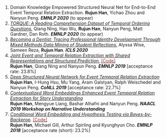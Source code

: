 1. Domain Knowledge Empowered Structured Neural Net for End-to-End Event Temporal Relation Extraction. 
**Rujun Han**, Yichao Zhou and Nanyun Peng. _**EMNLP 2020**_ (to appear) <br/>
2. _[TORQUE: A Reading Comprehension Dataset of Temporal Ordering Questions.](https://arxiv.org/abs/2005.00242)_ 
Qiang Ning, Hao Wu, **Rujun Han**, Nanyun Peng, Matt Gardner, Dan Roth. _**EMNLP 2020**_ (to appear) <br/>
3. _[Becoming a Dentist: Tracing Professional Identity Development Through Mixed Methods Data Mining of Student Reflections.](https://repository.isls.org/handle/1/6650)_ 
Alyssa Wise, Sameen Reza, **Rujun Han**. _**ICLS 2020**_ <br/>
4. _[Joint Event and Temporal Relation Extraction with Shared Representations and Structured Prediction.](https://www.aclweb.org/anthology/D19-1041)_ [<span style="color:brown;">[Code]</span>](https://github.com/rujunhan/EMNLP-2019) <br/> 
**Rujun Han**, Qiang Ning and Nanyun Peng. _**EMNLP 2019**_ [acceptance rate: 23.8%] <br/>
5. _[Deep Structured Neural Network for Event Temporal Relation Extraction](https://www.aclweb.org/anthology/K19-1062)_ <br/>
**Rujun Han**, I-Hung Hsu, Mu Yang, Aram Galstyan, Ralph Weischedel and Nanyun Peng. _**CoNLL 2019**_ [acceptance rate: 22.7%]<br/>
6. _[Contextualized Word Embeddings Enhanced Event Temporal Relation Extraction for Story Understanding](https://arxiv.org/abs/1904.11942)_ <br/>
**Rujun Han**, Mengyue Liang, Bashar Alhafni and Nanyun Peng. _**NAACL 2019 Workshop on Narrative Understanding**_ <br/>
7. _[Conditional Word Embedding and Hypothesis Testing via Bayes-by-Backprop](http://aclweb.org/anthology/D18-1527)._ [<span style="color:brown;">[Code]</span>](https://github.com/rujunhan/ConditionalEmbeddings) <br/>
**Rujun Han**, Michael Gill, Arthur Spirling and Kyunghyun Cho. _**EMNLP 2018**_ [acceptance rate (short): 23.2%] <br/>
